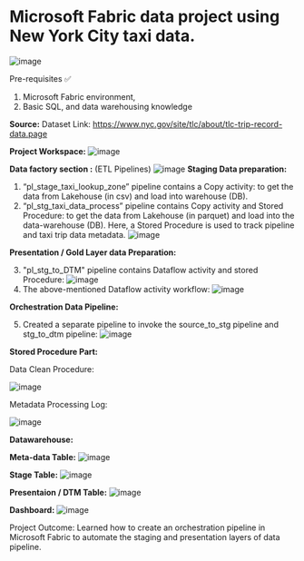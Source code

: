 #  Microsoft Fabric data project using New York City taxi data.
![image](https://github.com/user-attachments/assets/e2db5557-70d5-4822-8986-880c2e1b7559)

Pre-requisites ✅
1. Microsoft Fabric environment,
2. Basic SQL, and data warehousing knowledge


**Source:**
Dataset Link: https://www.nyc.gov/site/tlc/about/tlc-trip-record-data.page

**Project Workspace:** 
![image](https://github.com/user-attachments/assets/57269328-fd80-4a18-a002-5a44268f262e)

**Data factory section :** (ETL Pipelines)
![image](https://github.com/user-attachments/assets/4673bca4-7df1-4549-8302-96f99e9f907b)
**Staging Data preparation:** 
1.	“pl_stage_taxi_lookup_zone” pipeline contains a Copy activity: to get the data from Lakehouse (in csv) and load into warehouse (DB).
2.	“pl_stg_taxi_data_process” pipeline contains Copy activity and Stored Procedure: to get the data from Lakehouse (in parquet) and load into the data-warehouse (DB). Here, a Stored Procedure is used to track pipeline and taxi trip data metadata.
![image](https://github.com/user-attachments/assets/1b227058-fa62-4208-b01b-27ead9f4de8a)

**Presentation / Gold Layer data Preparation:**

3.	"pl_stg_to_DTM" pipeline contains Dataflow activity and stored Procedure:
![image](https://github.com/user-attachments/assets/853953fb-9ba9-4f9b-8271-e208ae96ef51)
4. The above-mentioned Dataflow activity workflow:
![image](https://github.com/user-attachments/assets/62b2a51d-f622-4b4b-b01b-e13c89821fe6)
   
**Orchestration Data Pipeline:**

5. Created a separate pipeline to invoke the source_to_stg pipeline and stg_to_dtm pipeline:
![image](https://github.com/user-attachments/assets/5ad88ace-3962-4372-a9d8-8faa69c45de8)

**Stored Procedure Part:**

Data Clean Procedure:

![image](https://github.com/user-attachments/assets/878d59e6-a1ba-4962-8cc9-fb643853e2c9)

Metadata Processing Log:

![image](https://github.com/user-attachments/assets/8f4e18aa-5720-470b-8b6a-dd20a79c7ef5)



**Datawarehouse:**

**Meta-data Table:**
![image](https://github.com/user-attachments/assets/838c93e1-9169-46a6-bee1-9e120726f6c9)

**Stage Table:**
![image](https://github.com/user-attachments/assets/18754750-35b3-41de-b048-725baa152cd2)

**Presentaion / DTM Table:**
![image](https://github.com/user-attachments/assets/0865fdaf-22ab-453b-986c-f8623ee5d791)


**Dashboard:**
      ![image](https://github.com/user-attachments/assets/6ff220fe-c9cd-45e6-9682-4d15f5370b15)



Project Outcome:
Learned how to create an orchestration pipeline in Microsoft Fabric to automate the staging and presentation layers of data pipeline.
